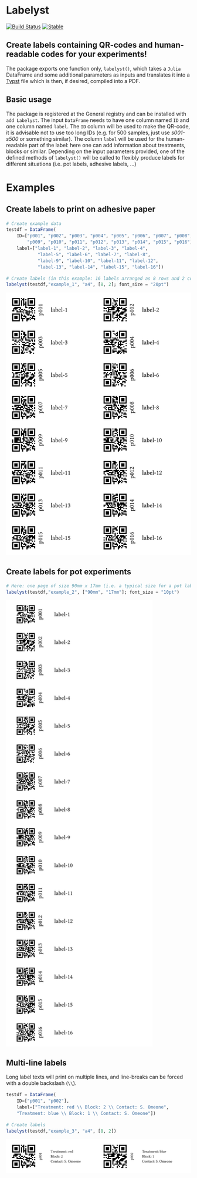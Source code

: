 # Labelyst

[![Build Status](https://github.com/emanuel-kopp/Labelyst.jl/actions/workflows/CI.yml/badge.svg?branch=main)](https://github.com/emanuel-kopp/Labelyst.jl/actions/workflows/CI.yml?query=branch%3Amain)
[![Stable](https://img.shields.io/badge/docs-dev-blue.svg)](https://emanuel-kopp.github.io/Labelyst.jl/dev/)

## Create labels containing QR-codes and human-readable codes for your experiments!

The package exports one function only, `labelyst()`, which takes a `Julia` DataFrame and some additional parameters as inputs and translates it into a [Typst](https://typst.app/) file which is then, if desired, compiled into a PDF.

## Basic usage

The package is registered at the General registry and can be installed with `add Labelyst`. The input `DataFrame` needs to have one column named `ID` and one column named `label`. The `ID` column will be used to make the QR-code, it is advisable not to use too long IDs (e.g. for 500 samples, just use _s001-s500_ or something similar). The column `label` will be used for the human-readable part of the label: here one can add information about treatments, blocks or similar. Depending on the input parameters provided, one of the defined methods of `labelyst()` will be called to flexibly produce labels for different situations (i.e. pot labels, adhesive labels, ...)

# Examples
## Create labels to print on adhesive paper 

```julia
# Create example data
testdf = DataFrame(
    ID=["p001", "p002", "p003", "p004", "p005", "p006", "p007", "p008",
        "p009", "p010", "p011", "p012", "p013", "p014", "p015", "p016"],
    label=["label-1", "label-2", "label-3", "label-4",
            "label-5", "label-6", "label-7", "label-8",
            "label-9", "label-10", "label-11", "label-12",
            "label-13", "label-14", "label-15", "label-16"])
```
```julia
# Create labels (in this example: 16 labels arranged as 8 rows and 2 columns on a DIN A4 paper)
labelyst(testdf,"example_1", "a4", [8, 2]; font_size = "20pt")
```
<img src="docs/assets/example_1.jpg" width="600"> 


## Create labels for pot experiments
```julia
# Here: one page of size 90mm x 17mm (i.e. a typical size for a pot label) per label
labelyst(testdf,"example_2", ["90mm", "17mm"]; font_size = "10pt")
```

<img src="docs/assets/example_2.jpg" width="400">

## Multi-line labels

Long label texts will print on multiple lines, and line-breaks can be forced with a double backslash (`\\`).

```julia
testdf = DataFrame(
    ID=["p001", "p002"],
    label=["Treatment: red \\ Block: 2 \\ Contact: S. Omeone",
    "Treatment: blue \\ Block: 1 \\ Contact: S. Omeone"])
```
```julia
# Create labels
labelyst(testdf,"example_3", "a4", [8, 2])
```
<img src="docs/assets/example_3.jpg" width="600"> 
